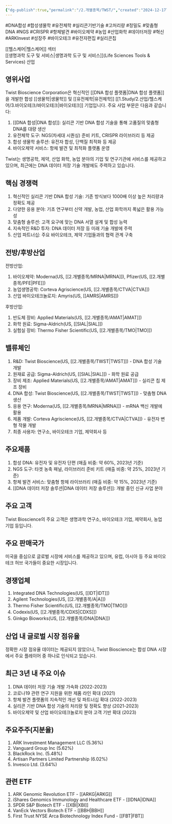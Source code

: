 ```yaml
---
{"dg-publish":true,"permalink":"/2.개별종목/TWST/","created":"2024-12-17T21:31:01.243+09:00","updated":"2025-06-03T20:06:01.794+09:00"}
---
```


#DNA합성 #합성생물학 #유전체학 #실리콘기반기술 #고처리량 #정밀도 #맞춤형DNA #NGS #CRISPR #항체발견 #바이오제약 #농업 #산업화학 #데이터저장 #혁신 #ARKInvest #성장주 #바이오테크 #유전자편집 #실리콘칩


[[헬스케어\|헬스케어]] 섹터  
[[생명과학 도구 및 서비스\|생명과학 도구 및 서비스]](Life Sciences Tools & Services) 산업

## 영위사업

Twist Bioscience Corporation은 혁신적인 [[DNA 합성 플랫폼\|DNA 합성 플랫폼]]을 개발한 합성 [[생물학\|생물학]] 및 [[유전체학\|유전체학]] [[1.Study/2.산업/헬스케어/3.바이오테크/바이오테크\|바이오테크]] 기업입니다. 주요 사업 부문은 다음과 같습니다:

1. [[DNA 합성\|DNA 합성]]: 실리콘 기반 DNA 합성 기술을 통해 고품질의 맞춤형 DNA를 대량 생산
2. 유전체학 도구: NGS(차세대 시퀀싱) 준비 키트, CRISPR 라이브러리 등 제공
3. 합성 생물학 솔루션: 유전자 합성, 단백질 최적화 등 제공
4. 바이오제약 서비스: 항체 발견 및 최적화 플랫폼 운영

Twist는 생명공학, 제약, 산업 화학, 농업 분야의 기업 및 연구기관에 서비스를 제공하고 있으며, 최근에는 DNA 데이터 저장 기술 개발에도 주력하고 있습니다.

## 핵심 경쟁력

1. 혁신적인 실리콘 기반 DNA 합성 기술: 기존 방식보다 1000배 이상 높은 처리량과 정확도 제공
2. 다양한 응용 분야: 기초 연구부터 신약 개발, 농업, 산업 화학까지 폭넓은 활용 가능성
3. 맞춤형 솔루션: 고객 요구에 맞는 DNA 서열 설계 및 합성 능력
4. 지속적인 R&D 투자: DNA 데이터 저장 등 미래 기술 개발에 주력
5. 산업 파트너십: 주요 바이오테크, 제약 기업들과의 협력 관계 구축

## 전방/후방산업

전방산업:

1. 바이오제약: Moderna(US, [[2.개별종목/MRNA\|MRNA]]), Pfizer(US, [[2.개별종목/PFE\|PFE]])
2. 농업생명공학: Corteva Agriscience(US, [[2.개별종목/CTVA\|CTVA]])
3. 산업 바이오테크놀로지: Amyris(US, [[AMRS\|AMRS]])

후방산업:

1. 반도체 장비: Applied Materials(US, [[2.개별종목/AMAT\|AMAT]])
2. 화학 원료: Sigma-Aldrich(US, [[SIAL\|SIAL]])
3. 실험실 장비: Thermo Fisher Scientific(US, [[2.개별종목/TMO\|TMO]])

## 밸류체인

1. R&D: Twist Bioscience(US, [[2.개별종목/TWST\|TWST]]) - DNA 합성 기술 개발
2. 원재료 공급: Sigma-Aldrich(US, [[SIAL\|SIAL]]) - 화학 원료 공급
3. 장비 제조: Applied Materials(US, [[2.개별종목/AMAT\|AMAT]]) - 실리콘 칩 제조 장비
4. DNA 합성: Twist Bioscience(US, [[2.개별종목/TWST\|TWST]]) - 맞춤형 DNA 생산
5. 응용 연구: Moderna(US, [[2.개별종목/MRNA\|MRNA]]) - mRNA 백신 개발에 활용
6. 제품 개발: Corteva Agriscience(US, [[2.개별종목/CTVA\|CTVA]]) - 유전자 변형 작물 개발
7. 최종 사용자: 연구소, 바이오테크 기업, 제약회사 등

## 주요제품

1. 합성 DNA: 유전자 및 유전자 단편 (매출 비중: 약 60%, 2023년 기준)
2. NGS 도구: 타겟 농축 패널, 라이브러리 준비 키트 (매출 비중: 약 25%, 2023년 기준)
3. 항체 발견 서비스: 맞춤형 항체 라이브러리 (매출 비중: 약 15%, 2023년 기준)
4. [[DNA 데이터 저장 솔루션\|DNA 데이터 저장 솔루션]]: 개발 중인 신규 사업 분야

## 주요 고객

Twist Bioscience의 주요 고객은 생명과학 연구소, 바이오테크 기업, 제약회사, 농업 기업 등입니다.

## 주요 판매국가

미국을 중심으로 글로벌 시장에 서비스를 제공하고 있으며, 유럽, 아시아 등 주요 바이오테크 허브 국가들이 중요한 시장입니다.

## 경쟁업체

1. Integrated DNA Technologies(US, [[IDT\|IDT]])
2. Agilent Technologies(US, [[2.개별종목/A\|A]])
3. Thermo Fisher Scientific(US, [[2.개별종목/TMO\|TMO]])
4. Codexis(US, [[2.개별종목/CDXS\|CDXS]])
5. Ginkgo Bioworks(US, [[2.개별종목/DNA\|DNA]])

## 산업 내 글로벌 시장 점유율

정확한 시장 점유율 데이터는 제공되지 않았으나, Twist Bioscience는 합성 DNA 시장에서 주요 플레이어 중 하나로 인식되고 있습니다.

## 최근 3년 내 주요 이슈

1. DNA 데이터 저장 기술 개발 가속화 (2022-2023)
2. 코로나19 관련 연구 지원을 위한 제품 라인 확대 (2021)
3. 항체 발견 플랫폼의 지속적인 개선 및 파트너십 확대 (2022-2023)
4. 실리콘 기반 DNA 합성 기술의 처리량 및 정확도 향상 (2021-2023)
5. 바이오제약 및 산업 바이오테크놀로지 분야 고객 기반 확대 (2023)

## 주요주주(지분율)

1. ARK Investment Management LLC (5.36%)
2. Vanguard Group Inc (5.62%)
3. BlackRock Inc. (5.48%)
4. Artisan Partners Limited Partnership (6.02%)
5. Invesco Ltd. (3.64%)

## 관련 ETF

1. ARK Genomic Revolution ETF - [[ARKG\|ARKG]]
2. iShares Genomics Immunology and Healthcare ETF - [[IDNA\|IDNA]]
3. SPDR S&P Biotech ETF - [[XBI\|XBI]]
4. VanEck Vectors Biotech ETF - [[BBH\|BBH]]
5. First Trust NYSE Arca Biotechnology Index Fund - [[FBT\|FBT]]